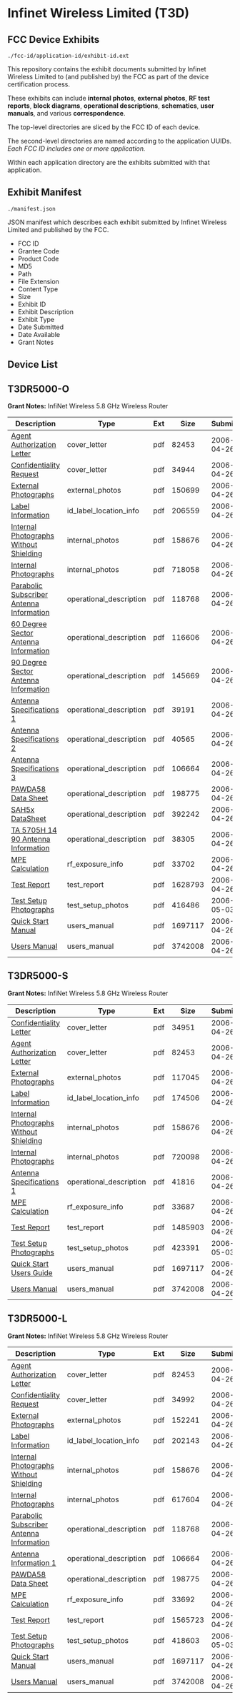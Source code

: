 # Infinet Wireless Limited (T3D)
## FCC Device Exhibits

```
./fcc-id/application-id/exhibit-id.ext
```

This repository contains the exhibit documents submitted by Infinet Wireless Limited to (and published by) the FCC as part of the device certification process.

These exhibits can include **internal photos**, **external photos**, **RF test reports**, **block diagrams**, **operational descriptions**, **schematics**, **user manuals**, and various **correspondence**.

The top-level directories are sliced by the FCC ID of each device.

The second-level directories are named according to the application UUIDs. *Each FCC ID includes one or more application.*

Within each application directory are the exhibits submitted with that application. 

## Exhibit Manifest

```
./manifest.json
```

JSON manifest which describes each exhibit submitted by Infinet Wireless Limited and published by the FCC.

- FCC ID
- Grantee Code
- Product Code
- MD5
- Path
- File Extension
- Content Type
- Size
- Exhibit ID
- Exhibit Description
- Exhibit Type
- Date Submitted
- Date Available
- Grant Notes

## Device List
## T3DR5000-O
**Grant Notes:** InfiNet Wireless 5.8 GHz Wireless Router

| Description | Type | Ext | Size | Submitted | Available |
| ----------- | ---- | --- | ---- | --------- | --------- |
| [Agent Authorization Letter](T3DR5000-O/6fc870c697e43e625136e94826d04442/651374.pdf) | cover_letter | pdf | 82453 | 2006-04-26 | 2006-04-26 |
| [Confidentiality Request](T3DR5000-O/6fc870c697e43e625136e94826d04442/651375.pdf) | cover_letter | pdf | 34944 | 2006-04-26 | 2006-04-26 |
| [External Photographs](T3DR5000-O/6fc870c697e43e625136e94826d04442/651388.pdf) | external_photos | pdf | 150699 | 2006-04-26 | 2006-04-26 |
| [Label Information](T3DR5000-O/6fc870c697e43e625136e94826d04442/651378.pdf) | id_label_location_info | pdf | 206559 | 2006-04-26 | 2006-04-26 |
| [Internal Photographs Without Shielding](T3DR5000-O/6fc870c697e43e625136e94826d04442/651381.pdf) | internal_photos | pdf | 158676 | 2006-04-26 | 2006-04-26 |
| [Internal Photographs](T3DR5000-O/6fc870c697e43e625136e94826d04442/651389.pdf) | internal_photos | pdf | 718058 | 2006-04-26 | 2006-04-26 |
| [Parabolic Subscriber Antenna Information](T3DR5000-O/6fc870c697e43e625136e94826d04442/651371.pdf) | operational_description | pdf | 118768 | 2006-04-26 | 2006-04-26 |
| [60 Degree Sector Antenna Information](T3DR5000-O/6fc870c697e43e625136e94826d04442/651372.pdf) | operational_description | pdf | 116606 | 2006-04-26 | 2006-04-26 |
| [90 Degree Sector Antenna Information](T3DR5000-O/6fc870c697e43e625136e94826d04442/651373.pdf) | operational_description | pdf | 145669 | 2006-04-26 | 2006-04-26 |
| [Antenna Specifications 1](T3DR5000-O/6fc870c697e43e625136e94826d04442/528040.pdf) | operational_description | pdf | 39191 | 2006-04-26 | 2006-04-26 |
| [Antenna Specifications 2](T3DR5000-O/6fc870c697e43e625136e94826d04442/645106.pdf) | operational_description | pdf | 40565 | 2006-04-26 | 2006-04-26 |
| [Antenna Specifications 3](T3DR5000-O/6fc870c697e43e625136e94826d04442/651387.pdf) | operational_description | pdf | 106664 | 2006-04-26 | 2006-04-26 |
| [PAWDA58 Data Sheet](T3DR5000-O/6fc870c697e43e625136e94826d04442/651390.pdf) | operational_description | pdf | 198775 | 2006-04-26 | 2006-04-26 |
| [SAH5x DataSheet](T3DR5000-O/6fc870c697e43e625136e94826d04442/651392.pdf) | operational_description | pdf | 392242 | 2006-04-26 | 2006-04-26 |
| [TA 5705H 14 90 Antenna Information](T3DR5000-O/6fc870c697e43e625136e94826d04442/651393.pdf) | operational_description | pdf | 38305 | 2006-04-26 | 2006-04-26 |
| [MPE Calculation](T3DR5000-O/6fc870c697e43e625136e94826d04442/651382.pdf) | rf_exposure_info | pdf | 33702 | 2006-04-26 | 2006-04-26 |
| [Test Report](T3DR5000-O/6fc870c697e43e625136e94826d04442/651376.pdf) | test_report | pdf | 1628793 | 2006-04-26 | 2006-04-26 |
| [Test Setup Photographs](T3DR5000-O/6fc870c697e43e625136e94826d04442/653838.pdf) | test_setup_photos | pdf | 416486 | 2006-05-03 | 2006-04-26 |
| [Quick Start Manual](T3DR5000-O/6fc870c697e43e625136e94826d04442/651391.pdf) | users_manual | pdf | 1697117 | 2006-04-26 | 2006-04-26 |
| [Users Manual](T3DR5000-O/6fc870c697e43e625136e94826d04442/651394.pdf) | users_manual | pdf | 3742008 | 2006-04-26 | 2006-04-26 |
## T3DR5000-S
**Grant Notes:** InfiNet Wireless 5.8 GHz Wireless Router

| Description | Type | Ext | Size | Submitted | Available |
| ----------- | ---- | --- | ---- | --------- | --------- |
| [Confidentiality Letter](T3DR5000-S/97f1a1d8fb21bf8ac1906890b9e13dc5/651446.pdf) | cover_letter | pdf | 34951 | 2006-04-26 | 2006-04-26 |
| [Agent Authorization Letter](T3DR5000-S/97f1a1d8fb21bf8ac1906890b9e13dc5/651374.pdf) | cover_letter | pdf | 82453 | 2006-04-26 | 2006-04-26 |
| [External Photographs](T3DR5000-S/97f1a1d8fb21bf8ac1906890b9e13dc5/651458.pdf) | external_photos | pdf | 117045 | 2006-04-26 | 2006-04-26 |
| [Label Information](T3DR5000-S/97f1a1d8fb21bf8ac1906890b9e13dc5/651449.pdf) | id_label_location_info | pdf | 174506 | 2006-04-26 | 2006-04-26 |
| [Internal Photographs Without Shielding](T3DR5000-S/97f1a1d8fb21bf8ac1906890b9e13dc5/651381.pdf) | internal_photos | pdf | 158676 | 2006-04-26 | 2006-04-26 |
| [Internal Photographs](T3DR5000-S/97f1a1d8fb21bf8ac1906890b9e13dc5/651459.pdf) | internal_photos | pdf | 720098 | 2006-04-26 | 2006-04-26 |
| [Antenna Specifications 1](T3DR5000-S/97f1a1d8fb21bf8ac1906890b9e13dc5/645108.pdf) | operational_description | pdf | 41816 | 2006-04-26 | 2006-04-26 |
| [MPE Calculation](T3DR5000-S/97f1a1d8fb21bf8ac1906890b9e13dc5/651454.pdf) | rf_exposure_info | pdf | 33687 | 2006-04-26 | 2006-04-26 |
| [Test Report](T3DR5000-S/97f1a1d8fb21bf8ac1906890b9e13dc5/651447.pdf) | test_report | pdf | 1485903 | 2006-04-26 | 2006-04-26 |
| [Test Setup Photographs](T3DR5000-S/97f1a1d8fb21bf8ac1906890b9e13dc5/653845.pdf) | test_setup_photos | pdf | 423391 | 2006-05-03 | 2006-04-26 |
| [Quick Start Users Guide](T3DR5000-S/97f1a1d8fb21bf8ac1906890b9e13dc5/651391.pdf) | users_manual | pdf | 1697117 | 2006-04-26 | 2006-04-26 |
| [Users Manual](T3DR5000-S/97f1a1d8fb21bf8ac1906890b9e13dc5/651394.pdf) | users_manual | pdf | 3742008 | 2006-04-26 | 2006-04-26 |
## T3DR5000-L
**Grant Notes:** InfiNet Wireless 5.8 GHz Wireless Router

| Description | Type | Ext | Size | Submitted | Available |
| ----------- | ---- | --- | ---- | --------- | --------- |
| [Agent Authorization Letter](T3DR5000-L/eb660506a7a0b8615c1162320826853c/651374.pdf) | cover_letter | pdf | 82453 | 2006-04-26 | 2006-04-26 |
| [Confidentiality Request](T3DR5000-L/eb660506a7a0b8615c1162320826853c/651417.pdf) | cover_letter | pdf | 34992 | 2006-04-26 | 2006-04-26 |
| [External Photographs](T3DR5000-L/eb660506a7a0b8615c1162320826853c/651424.pdf) | external_photos | pdf | 152241 | 2006-04-26 | 2006-04-26 |
| [Label Information](T3DR5000-L/eb660506a7a0b8615c1162320826853c/651420.pdf) | id_label_location_info | pdf | 202143 | 2006-04-26 | 2006-04-26 |
| [Internal Photographs Without Shielding](T3DR5000-L/eb660506a7a0b8615c1162320826853c/651381.pdf) | internal_photos | pdf | 158676 | 2006-04-26 | 2006-04-26 |
| [Internal Photographs](T3DR5000-L/eb660506a7a0b8615c1162320826853c/651425.pdf) | internal_photos | pdf | 617604 | 2006-04-26 | 2006-04-26 |
| [Parabolic Subscriber Antenna Information](T3DR5000-L/eb660506a7a0b8615c1162320826853c/651371.pdf) | operational_description | pdf | 118768 | 2006-04-26 | 2006-04-26 |
| [Antenna Information 1](T3DR5000-L/eb660506a7a0b8615c1162320826853c/651387.pdf) | operational_description | pdf | 106664 | 2006-04-26 | 2006-04-26 |
| [PAWDA58 Data Sheet](T3DR5000-L/eb660506a7a0b8615c1162320826853c/651390.pdf) | operational_description | pdf | 198775 | 2006-04-26 | 2006-04-26 |
| [MPE Calculation](T3DR5000-L/eb660506a7a0b8615c1162320826853c/651426.pdf) | rf_exposure_info | pdf | 33692 | 2006-04-26 | 2006-04-26 |
| [Test Report](T3DR5000-L/eb660506a7a0b8615c1162320826853c/651418.pdf) | test_report | pdf | 1565723 | 2006-04-26 | 2006-04-26 |
| [Test Setup Photographs](T3DR5000-L/eb660506a7a0b8615c1162320826853c/653867.pdf) | test_setup_photos | pdf | 418603 | 2006-05-03 | 2006-04-26 |
| [Quick Start Manual](T3DR5000-L/eb660506a7a0b8615c1162320826853c/651391.pdf) | users_manual | pdf | 1697117 | 2006-04-26 | 2006-04-26 |
| [Users Manual](T3DR5000-L/eb660506a7a0b8615c1162320826853c/651394.pdf) | users_manual | pdf | 3742008 | 2006-04-26 | 2006-04-26 |
